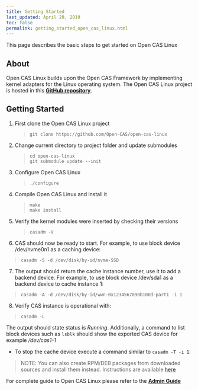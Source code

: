 ```yaml
---
title: Getting Started
last_updated: April 29, 2019
toc: false
permalink: getting_started_open_cas_linux.html
---
```


This page describes the basic steps to get started on Open CAS Linux

## About
Open CAS Linux builds upon the Open CAS Framework by implementing kernel adapters for the Linux operating system.
The Open CAS Linux project is hosted in this [**GitHub repository**](https://github.com/Open-CAS/open-cas-linux).

## Getting Started
1. First clone the Open CAS Linux project
   > ```git clone https://github.com/Open-CAS/open-cas-linux```

2. Change current directory to project folder and update submodules
   > ```cd open-cas-linux```   
   > ```git submodule update --init```

3. Configure Open CAS Linux
    > ```./configure```

4. Compile Open CAS Linux and install it
   > ```make```  
   > ```make install```  

5. Verify the kernel modules were inserted by checking their versions
   > ```casadm -V```

6. CAS should now be ready to start. For example, to use block device /dev/nvme0n1 as a caching device:
 > ```casadm -S -d /dev/disk/by-id/nvme-SSD```

7. The output should return the cache instance number, use it to add a backend device.
For example, to use block device /dev/sda1 as a backend device to cache instance 1:
 > ```casadm -A -d /dev/disk/by-id/wwn-0x1234567890b100d-part1 -i 1```

8. Verify CAS instance is operational with:
  > ```casadm -L```

The output should state status is *Running*.
Additionally, a command to list block devices such as ```lsblk``` should show the exported CAS device for example */dev/cas1-1*

- To stop the cache device execute a command similar to ```casadm -T -i 1```.


> NOTE: You can also create RPM/DEB packages from downloaded sources and install them instead.
> Instructions are available [here](https://open-cas.github.io/guide_installing.html#creating-rpmdeb-packages)

For complete guide to Open CAS Linux please refer to the [**Admin Guide**](/open_cas_linux_admin_guide.html)
